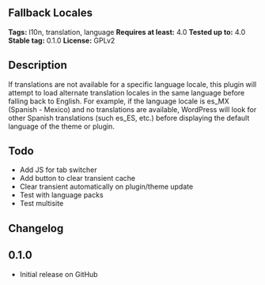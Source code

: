 ## Fallback Locales ##

**Tags:** l10n, translation, language
**Requires at least:** 4.0
**Tested up to:** 4.0
**Stable tag:** 0.1.0
**License:** GPLv2

## Description ##

If translations are not available for a specific language locale, this plugin will attempt to load alternate translation locales in the same language before falling back to English.  For example, if the language locale is es_MX (Spanish - Mexico) and no translations are available, WordPress will look for other Spanish translations (such es_ES, etc.) before displaying the default language of the theme or plugin.

## Todo ##

* Add JS for tab switcher
* Add button to clear transient cache
* Clear transient automatically on plugin/theme update
* Test with language packs
* Test multisite

## Changelog ##

0.1.0
---

* Initial release on GitHub